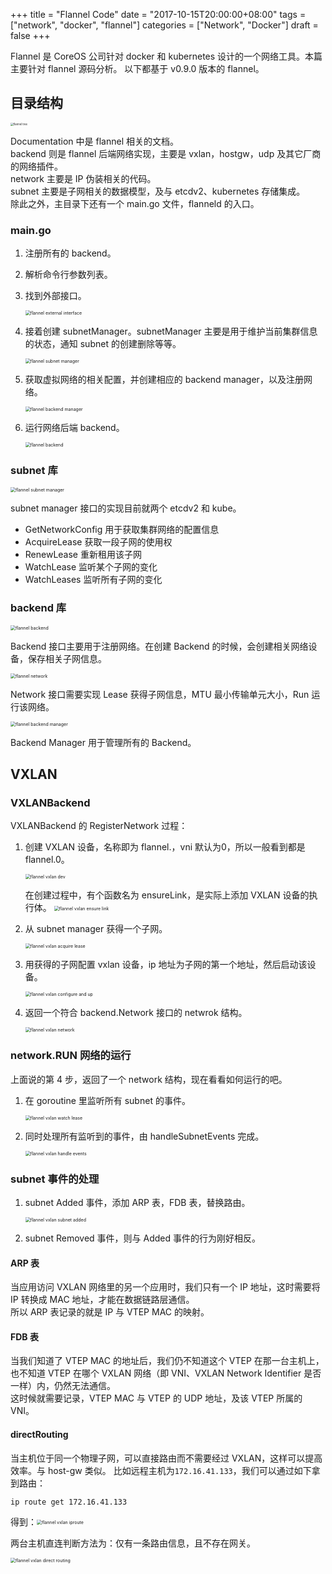 +++
title = "Flannel Code"
date = "2017-10-15T20:00:00+08:00"
tags = ["network", "docker", "flannel"]
categories = ["Network", "Docker"]
draft = false
+++

Flannel 是 CoreOS 公司针对 docker 和 kubernetes 设计的一个网络工具。本篇主要针对 flannel 源码分析。
以下都基于 v0.9.0 版本的 flannel。 

## 目录结构

<img src="/img/flannel/flannel-tree.png"  style="zoom:30%" alt="flannel tree" align=center />

Documentation 中是 flannel 相关的文档。  
backend 则是 flannel 后端网络实现，主要是 vxlan，hostgw，udp 及其它厂商的网络插件。  
network 主要是 IP 伪装相关的代码。  
subnet 主要是子网相关的数据模型，及与 etcdv2、kubernetes 存储集成。  
除此之外，主目录下还有一个 main.go 文件，flanneld 的入口。  

### main.go

1. 注册所有的 backend。

2. 解析命令行参数列表。
3. 找到外部接口。

    <img src="/img/flannel/main-external-face.png"  style="zoom:50%" alt="flannel external interface" align=center />      

4. 接着创建 subnetManager。subnetManager 主要是用于维护当前集群信息的状态，通知 subnet 的创建删除等等。

    <img src="/img/flannel/main-subnet-manager.png"  style="zoom:50%" alt="flannel subnet manager" align=center />

5. 获取虚拟网络的相关配置，并创建相应的 backend manager，以及注册网络。

    <img src="/img/flannel/main-backend-manager.png"  style="zoom:50%" alt="flannel backend manager" align=center />

6. 运行网络后端 backend。

    <img src="/img/flannel/main-backend.png"  style="zoom:50%" alt="flannel backend" align=center />

### subnet 库

<img src="/img/flannel/subnet-manager.png"  style="zoom:50%" alt="flannel subnet manager" align=center />

subnet manager 接口的实现目前就两个 etcdv2 和 kube。

* GetNetworkConfig 用于获取集群网络的配置信息
* AcquireLease 获取一段子网的使用权
* RenewLease 重新租用该子网
* WatchLease 监听某个子网的变化
* WatchLeases 监听所有子网的变化

### backend 库

<img src="/img/flannel/backend.png"  style="zoom:50%" alt="flannel backend" align=center />

Backend 接口主要用于注册网络。在创建 Backend 的时候，会创建相关网络设备，保存相关子网信息。

<img src="/img/flannel/network.png"  style="zoom:50%" alt="flannel network" align=center />

Network 接口需要实现 Lease 获得子网信息，MTU 最小传输单元大小，Run 运行该网络。

<img src="/img/flannel/backend-manager.png"  style="zoom:50%" alt="flannel backend manager" align=center />

Backend Manager 用于管理所有的 Backend。


## VXLAN

### VXLANBackend

VXLANBackend 的 RegisterNetwork 过程：

1. 创建 VXLAN 设备，名称即为 flannel.<vni>，vni 默认为0，所以一般看到都是 flannel.0。

    <img src="/img/flannel/vxlan-dev.png"  style="zoom:50%" alt="flannel vxlan dev" align=center />

    在创建过程中，有个函数名为 ensureLink，是实际上添加 VXLAN 设备的执行体。
    <img src="/img/flannel/vxlan-ensure-link.png"  style="zoom:50%" alt="flannel vxlan ensure link" align=center />

2. 从 subnet manager 获得一个子网。 

    <img src="/img/flannel/vxlan-acquire-lease.png"  style="zoom:50%" alt="flannel vxlan acquire lease" align=center />

3. 用获得的子网配置 vxlan 设备，ip 地址为子网的第一个地址，然后启动该设备。

    <img src="/img/flannel/vxlan-configure.png"  style="zoom:50%" alt="flannel vxlan configure and up" align=center />

4. 返回一个符合 backend.Network 接口的 netwrok 结构。

    <img src="/img/flannel/vxlan-new-network.png"  style="zoom:50%" alt="flannel vxlan network" align=center />


### network.RUN 网络的运行

上面说的第 4 步，返回了一个 network 结构，现在看看如何运行的吧。

1. 在 goroutine 里监听所有 subnet 的事件。

    <img src="/img/flannel/vxlan-watch-lease.png"  style="zoom:50%" alt="flannel vxlan watch lease" align=center />

2. 同时处理所有监听到的事件，由 handleSubnetEvents 完成。

    <img src="/img/flannel/vxlan-handle-events.png"  style="zoom:50%" alt="flannel vxlan handle events" align=center />

### subnet 事件的处理

1. subnet Added 事件，添加 ARP 表，FDB 表，替换路由。

    <img src="/img/flannel/vxlan-subnet-added.png"  style="zoom:50%" alt="flannel vxlan subnet added" align=center />

2. subnet Removed 事件，则与 Added 事件的行为刚好相反。

#### ARP 表

当应用访问 VXLAN 网络里的另一个应用时，我们只有一个 IP 地址，这时需要将 IP 转换成 MAC 地址，才能在数据链路层通信。  
所以 ARP 表记录的就是 IP 与 VTEP MAC 的映射。

#### FDB 表

当我们知道了 VTEP MAC 的地址后，我们仍不知道这个 VTEP 在那一台主机上，也不知道 VTEP 在哪个 VXLAN 网络（即 VNI、VXLAN Network Identifier 是否一样）内，仍然无法通信。  
这时候就需要记录，VTEP MAC 与 VTEP 的 UDP 地址，及该 VTEP 所属的 VNI。

#### directRouting

当主机位于同一个物理子网，可以直接路由而不需要经过 VXLAN，这样可以提高效率。与 host-gw 类似。
比如远程主机为`172.16.41.133`，我们可以通过如下拿到路由：
```
ip route get 172.16.41.133
```
得到：<img src="/img/flannel/vxlan-iproute.png"  style="zoom:50%" alt="flannel vxlan iproute" align=center /> 

两台主机直连判断方法为：仅有一条路由信息，且不存在网关。

<img src="/img/flannel/vxlan-direct-routing-ok.png"  style="zoom:50%" alt="flannel vxlan direct routing" align=center />

